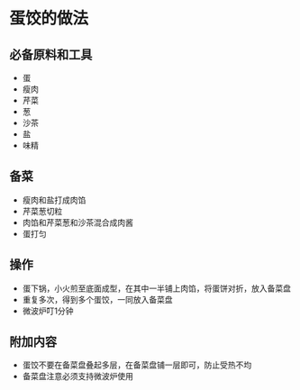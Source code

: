 # 蛋饺的做法

## 必备原料和工具
- 蛋
- 瘦肉
- 芹菜
- 葱
- 沙茶
- 盐
- 味精

## 备菜
- 瘦肉和盐打成肉馅
- 芹菜葱切粒
- 肉馅和芹菜葱和沙茶混合成肉酱
- 蛋打匀  
  
## 操作
- 蛋下锅，小火煎至底面成型，在其中一半铺上肉馅，将蛋饼对折，放入备菜盘
- 重复多次，得到多个蛋饺，一同放入备菜盘
- 微波炉叮1分钟

## 附加内容
- 蛋饺不要在备菜盘叠起多层，在备菜盘铺一层即可，防止受热不均
- 备菜盘注意必须支持微波炉使用
